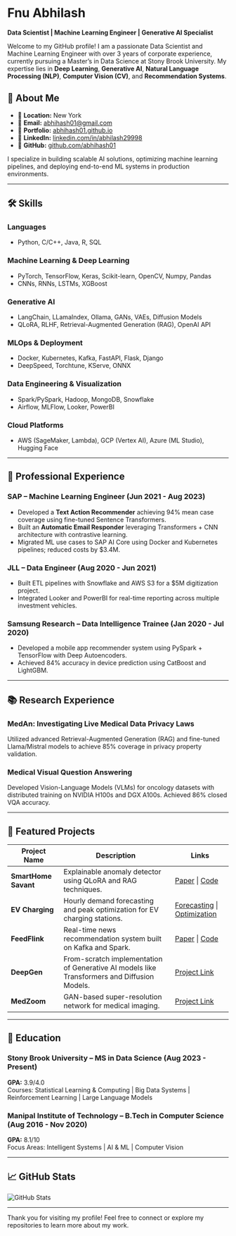 # Fnu Abhilash

**Data Scientist | Machine Learning Engineer | Generative AI Specialist**

Welcome to my GitHub profile! I am a passionate Data Scientist and Machine Learning Engineer with over 3 years of corporate experience, currently pursuing a Master’s in Data Science at Stony Brook University. My expertise lies in **Deep Learning**, **Generative AI**, **Natural Language Processing (NLP)**, **Computer Vision (CV)**, and **Recommendation Systems**.

## 🚀 About Me
- 🌟 **Location:** New York  
- 📧 **Email:** abhihash01@gmail.com  
- 🔗 **Portfolio:** [abhihash01.github.io](https://abhihash01.github.io)  
- 💼 **LinkedIn:** [linkedin.com/in/abhilash29998](https://linkedin.com/in/abhilash29998)  
- 🐙 **GitHub:** [github.com/abhihash01](https://github.com/abhihash01)  

I specialize in building scalable AI solutions, optimizing machine learning pipelines, and deploying end-to-end ML systems in production environments.

---

## 🛠️ Skills

### Languages
- Python, C/C++, Java, R, SQL

### Machine Learning & Deep Learning
- PyTorch, TensorFlow, Keras, Scikit-learn, OpenCV, Numpy, Pandas
- CNNs, RNNs, LSTMs, XGBoost

### Generative AI
- LangChain, LLamaIndex, Ollama, GANs, VAEs, Diffusion Models
- QLoRA, RLHF, Retrieval-Augmented Generation (RAG), OpenAI API

### MLOps & Deployment
- Docker, Kubernetes, Kafka, FastAPI, Flask, Django
- DeepSpeed, Torchtune, KServe, ONNX

### Data Engineering & Visualization
- Spark/PySpark, Hadoop, MongoDB, Snowflake
- Airflow, MLFlow, Looker, PowerBI

### Cloud Platforms
- AWS (SageMaker, Lambda), GCP (Vertex AI), Azure (ML Studio), Hugging Face

---

## 💼 Professional Experience

### SAP – Machine Learning Engineer (Jun 2021 - Aug 2023)
- Developed a **Text Action Recommender** achieving 94% mean case coverage using fine-tuned Sentence Transformers.
- Built an **Automatic Email Responder** leveraging Transformers + CNN architecture with contrastive learning.
- Migrated ML use cases to SAP AI Core using Docker and Kubernetes pipelines; reduced costs by $3.4M.

### JLL – Data Engineer (Aug 2020 - Jun 2021)
- Built ETL pipelines with Snowflake and AWS S3 for a $5M digitization project.
- Integrated Looker and PowerBI for real-time reporting across multiple investment vehicles.

### Samsung Research – Data Intelligence Trainee (Jan 2020 - Jul 2020)
- Developed a mobile app recommender system using PySpark + TensorFlow with Deep Autoencoders.
- Achieved 84% accuracy in device prediction using CatBoost and LightGBM.

---

## 📚 Research Experience

### MedAn: Investigating Live Medical Data Privacy Laws  
Utilized advanced Retrieval-Augmented Generation (RAG) and fine-tuned Llama/Mistral models to achieve 85% coverage in privacy property validation.

### Medical Visual Question Answering  
Developed Vision-Language Models (VLMs) for oncology datasets with distributed training on NVIDIA H100s and DGX A100s. Achieved 86% closed VQA accuracy.

---

## 📂 Featured Projects

| Project Name         | Description                                                                                  | Links               |
|-----------------------|----------------------------------------------------------------------------------------------|---------------------|
| **SmartHome Savant** | Explainable anomaly detector using QLoRA and RAG techniques.                                 | [Paper](#) \| [Code](#) |
| **EV Charging**      | Hourly demand forecasting and peak optimization for EV charging stations.                    | [Forecasting](#) \| [Optimization](#) |
| **FeedFlink**        | Real-time news recommendation system built on Kafka and Spark.                               | [Paper](#) \| [Code](#) |
| **DeepGen**          | From-scratch implementation of Generative AI models like Transformers and Diffusion Models.  | [Project Link](#)    |
| **MedZoom**          | GAN-based super-resolution network for medical imaging.                                      | [Project Link](#)    |

---

## 🌱 Education

### Stony Brook University – MS in Data Science (Aug 2023 - Present)
**GPA:** 3.9/4.0  
Courses: Statistical Learning & Computing | Big Data Systems | Reinforcement Learning | Large Language Models  

### Manipal Institute of Technology – B.Tech in Computer Science (Aug 2016 - Nov 2020)
**GPA:** 8.1/10  
Focus Areas: Intelligent Systems | AI & ML | Computer Vision  

---

## 📈 GitHub Stats

![GitHub Stats](https://github-readme-stats.vercel.app/api?username=abhihash01&show_icons=true&theme=radical)

---

Thank you for visiting my profile! Feel free to connect or explore my repositories to learn more about my work.
